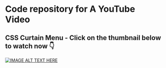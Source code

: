 # Code repository for A YouTube Video

## CSS Curtain Menu - Click on the thumbnail below to watch now 👇

[![IMAGE ALT TEXT HERE](https://img.youtube.com/vi/-waO4MD4DBU/0.jpg)](https://www.youtube.com/watch?v=-waO4MD4DBU)
